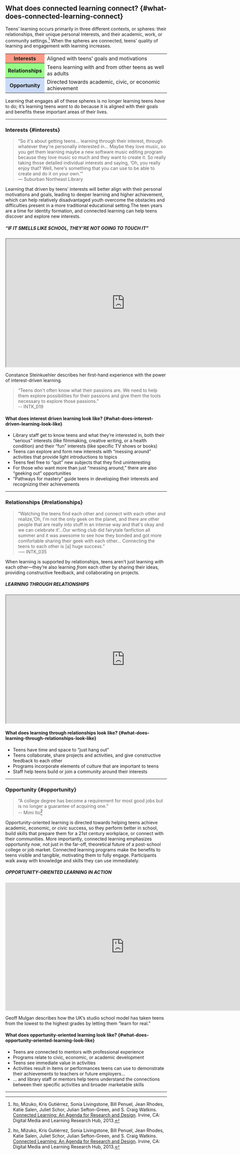 ## What does connected learning connect? {#what-does-connected-learning-connect}

Teens’ learning occurs primarily in three different contexts, or spheres: their relationships, their unique personal interests, and their academic, work, or community settings.[^2] When the spheres are connected, teens’ quality of learning and engagement with learning increases.

<table class="table-format"><tr><th bgcolor="#fe9a85">Interests</th><td>Aligned with teens’ goals and motivations</td></tr>
<tr><th bgcolor="#96fe85">Relationships</th><td>Teens learning with and from other teens as well as adults</td></tr><tr><th bgcolor="C9DAF8">Opportunity</th><td>Directed towards academic, civic, or economic achievement</td></tr></table>

Learning that engages all of these spheres is no longer learning teens _have_ to do; it’s learning teens _want_ to do because it is aligned with their goals and benefits these important areas of their lives.
***

### Interests {#interests}

>“So it&#039;s about getting teens… learning through their interest, through whatever they&#039;re personally interested in… Maybe they love music, so you get them learning maybe a new software music editing program because they love music so much and they want to create it. So really taking those detailed individual interests and saying, ‘Oh, you really enjoy that? Well, here&#039;s something that you can use to be able to create and do it on your own.’”<br/>— Suburban Northeast Library

Learning that driven by teens’ interests will better align with their personal motivations and goals, leading to deeper learning and higher achievement, which can help relatively disadvantaged youth overcome the obstacles and difficulties present in a more traditional educational setting.The teen years are a time for identity formation, and connected learning can help teens discover and explore new interests.

<div class="table-format case-study"><span class="title"><h5>“IF IT SMELLS LIKE SCHOOL, THEY’RE NOT GOING TO TOUCH IT”</h5></span>
<iframe width="740" height="400" border="none" src="https://www.youtube.com/embed/3wMk8SqFoEk"></iframe>

<p>Constance Steinkuehler describes her first-hand experience with the power of interest-driven learning.</p></div>


>“Teens don&#039;t often know what their passions are. We need to help them explore possibilities for their passions and give them the tools necessary to explore those passions.”<br/>-- INTK_019

#### What does interest driven learning look like? {#what-does-interest-driven-learning-look-like}

*   Library staff get to know teens and what they’re interested in, both their “serious” interests (like filmmaking, creative writing, or a health condition) and their “fun” interests (like specific TV shows or books)
*   Teens can explore and form new interests with “messing around” activities that provide light introductions to topics
*   Teens feel free to “quit” new subjects that they find uninteresting
*   For those who want more than just “messing around,” there are also “geeking out” opportunities
*   “Pathways for mastery” guide teens in developing their interests and recognizing their achievements

***

### Relationships {#relationships}

>“Watching the teens find each other and connect with each other and realize,’Oh, I&#039;m not the only geek on the planet, and there are other people that are really into stuff in an intense way and that&#039;s okay and we can celebrate it’...Our writing club did fairytale fanfiction all summer and it was awesome to see how they bonded and got more comfortable sharing their geek with each other... Connecting the teens to each other is [a] huge success.”<br/>-— INTK_035</div>

When learning is supported by relationships, teens aren’t just learning _with_ each other—they’re also learning _from_ each other by sharing their ideas, providing constructive feedback, and collaborating on projects.

<div class="table-format case-study"><span class="title"><h5>LEARNING THROUGH RELATIONSHIPS</h5></span>
<iframe width="740" height="400" border="none" src="https://www.youtube.com/embed/whc_ZivyEdA">
</iframe></div>

#### What does learning through relationships look like? {#what-does-learning-through-relationships-look-like}

*   Teens have time and space to “just hang out”
*   Teens collaborate, share projects and activities, and give constructive feedback to each other
*   Programs incorporate elements of culture that are important to teens
*   Staff help teens build or join a community around their interests

*** 

### Opportunity {#opportunity}

>“A college degree has become a requirement for most good jobs but is no longer a guarantee of acquiring one.”<br/>-- Mimi Ito[^2]

Opportunity-oriented learning is directed towards helping teens achieve academic, economic, or civic success, so they perform better in school, build skills that prepare them for a 21st century workplace, or connect with their communities. More importantly, connected learning emphasizes opportunity _now_, not just in the far-off, theoretical future of a post-school college or job market. Connected learning programs make the benefits to teens visible and tangible, motivating them to fully engage. Participants walk away with knowledge and skills they can use immediately.

<div class="table-format case-study"><span class="title"><h5>OPPORTUNITY-ORIENTED LEARNING IN ACTION</h5></span>
<iframe src="https://embed.ted.com/talks/geoff_mulgan_a_short_intro_to_the_studio_school" width="740" height="400" frameborder="0" allowfullscreen></iframe>
<p>Geoff Mulgan describes how the UK’s studio school model has taken teens from the lowest to the highest grades by letting them “learn for real.”</p></div>

#### What does opportunity-oriented learning look like? {#what-does-opportunity-oriented-learning-look-like}

*   Teens are connected to mentors with professional experience
*   Programs relate to civic, economic, or academic development
*   Teens see immediate value in activities
*   Activities result in items or performances teens can use to demonstrate their achievements to teachers or future employers…
*   … and library staff or mentors help teens understand the connections between their specific activities and broader marketable skills

***

[^2]: Ito, Mizuko, Kris Gutiérrez, Sonia Livingstone, Bill Penuel, Jean Rhodes, Katie Salen, Juliet Schor, Julian Sefton-Green, and S. Craig Watkins. <a href="https://dmlhub.net/publications/connected-learning-agenda-for-research-and-design/">Connected Learning: An Agenda for Research and Design</a>. Irvine, CA: Digital Media and Learning Research Hub, 2013.